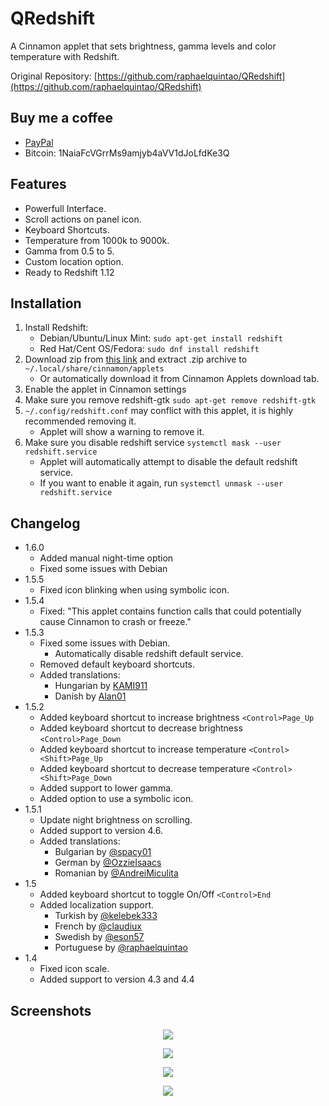 QRedshift
===
A Cinnamon applet that sets brightness, gamma levels and color temperature with Redshift.

Original Repository: [https://github.com/raphaelquintao/QRedshift](https://github.com/raphaelquintao/QRedshift)

## Buy me a coffee
 - [PayPal](https://www.paypal.com/cgi-bin/webscr?cmd=_s-xclick&hosted_button_id=ZLHQD3GQ5YNR6&source=url)
 - Bitcoin: 1NaiaFcVGrrMs9amjyb4aVV1dJoLfdKe3Q

## Features
* Powerfull Interface.
* Scroll actions on panel icon.
* Keyboard Shortcuts.
* Temperature from 1000k to 9000k.
* Gamma from 0.5 to 5.
* Custom location option.
* Ready to Redshift 1.12

## Installation
1. Install Redshift:
    - Debian/Ubuntu/Linux Mint: `sudo apt-get install redshift`
    - Red Hat/Cent OS/Fedora: `sudo dnf install redshift`
2. Download zip from [this link](https://cinnamon-spices.linuxmint.com/files/applets/qredshift@quintao.zip) and extract .zip archive to `~/.local/share/cinnamon/applets`
    - Or automatically download it from Cinnamon Applets download tab.
3. Enable the applet in Cinnamon settings
4. Make sure you remove redshift-gtk `sudo apt-get remove redshift-gtk`
5. `~/.config/redshift.conf` may conflict with this applet, it is highly recommended removing it.
    - Applet will show a warning to remove it.
6. Make sure you disable redshift service `systemctl mask --user redshift.service`
    - Applet will automatically attempt to disable the default redshift service.
    - If you want to enable it again, run `systemctl unmask --user redshift.service`

## Changelog
* 1.6.0
    - Added manual night-time option
    - Fixed some issues with Debian
* 1.5.5
    - Fixed icon blinking when using symbolic icon.
* 1.5.4
    - Fixed: "This applet contains function calls that could potentially cause Cinnamon to crash or freeze."
* 1.5.3
    - Fixed some issues with Debian.
        - Automatically disable redshift default service.
    - Removed default keyboard shortcuts.
    - Added translations:
        - Hungarian by [KAMI911](https://github.com/KAMI911 "@KAMI911 on Github")
        - Danish by [Alan01](https://github.com/Alan01 "@Alan01 on Github")
* 1.5.2
    - Added keyboard shortcut to increase brightness `<Control>Page_Up`
    - Added keyboard shortcut to decrease brightness `<Control>Page_Down`
    - Added keyboard shortcut to increase temperature `<Control><Shift>Page_Up`
    - Added keyboard shortcut to decrease temperature `<Control><Shift>Page_Down`
    - Added support to lower gamma.
    - Added option to use a symbolic icon.
* 1.5.1
    - Update night brightness on scrolling.
    - Added support to version 4.6.
    - Added translations:
        - Bulgarian by [@spacy01](https://github.com/spacy01 "@spacy01 on Github")
        - German by [@OzzieIsaacs](https://github.com/OzzieIsaacs "@OzzieIsaacs on Github")
        - Romanian by [@AndreiMiculita](https://github.com/AndreiMiculita "@AndreiMiculita on Github")
* 1.5
    - Added keyboard shortcut to toggle On/Off `<Control>End`
    - Added localization support.
        - Turkish by [@kelebek333](https://github.com/kelebek333 "@kelebek333 on Github")
        - French by [@claudiux](https://github.com/claudiux "@claudiux on Github")
        - Swedish by [@eson57](https://github.com/eson57 "@eson57 on Github")
        - Portuguese by [@raphaelquintao](https://github.com/raphaelquintao "@raphaelquintao on Github")
* 1.4
    - Fixed icon scale.
    - Added support to version 4.3 and 4.4
    

## Screenshots
<span style="display:block; text-align:center">

![](https://raw.githubusercontent.com/raphaelquintao/QRedshift/master/screenshot.png)

![](https://raw.githubusercontent.com/raphaelquintao/QRedshift/master/screenshots/screenshot1.png)

![](https://raw.githubusercontent.com/raphaelquintao/QRedshift/master/screenshots/screenshot2.png)

![](https://raw.githubusercontent.com/raphaelquintao/QRedshift/master/screenshots/screenshot3.png)

</span>



